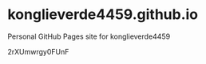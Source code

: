 # konglieverde4459.github.io
Personal GitHub Pages site for konglieverde4459




































































2rXUmwrgy0FUnF

